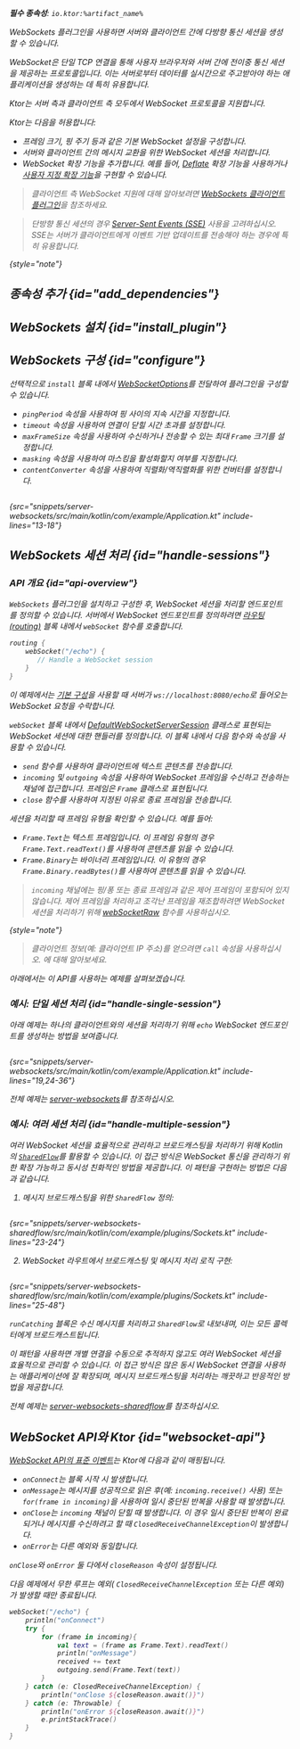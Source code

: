 [//]: # (title: Ktor 서버의 WebSockets)

<show-structure for="chapter" depth="2"/>
<primary-label ref="server-plugin"/>

<var name="plugin_name" value="WebSockets"/>
<var name="package_name" value="io.ktor.server.websocket"/>
<var name="artifact_name" value="ktor-server-websockets"/>

<tldr>
<p>
<b>필수 종속성</b>: <code>io.ktor:%artifact_name%</code>
</p>
<var name="example_name" value="server-websockets"/>
<include from="lib.topic" element-id="download_example"/>
<include from="lib.topic" element-id="native_server_supported"/>
</tldr>

<link-summary>
WebSockets 플러그인을 사용하면 서버와 클라이언트 간에 다방향 통신 세션을 생성할 수 있습니다.
</link-summary>

<snippet id="websockets-description">

WebSocket은 단일 TCP 연결을 통해 사용자 브라우저와 서버 간에 전이중 통신 세션을 제공하는 프로토콜입니다.
이는 서버로부터 데이터를 실시간으로 주고받아야 하는 애플리케이션을 생성하는 데 특히 유용합니다.

Ktor는 서버 측과 클라이언트 측 모두에서 WebSocket 프로토콜을 지원합니다.

</snippet>

Ktor는 다음을 허용합니다:

* 프레임 크기, 핑 주기 등과 같은 기본 WebSocket 설정을 구성합니다.
* 서버와 클라이언트 간의 메시지 교환을 위한 WebSocket 세션을 처리합니다.
* WebSocket 확장 기능을 추가합니다. 예를 들어, [Deflate](server-websocket-deflate.md) 확장 기능을 사용하거나
  [사용자 지정 확장 기능](server-websocket-extensions.md)을 구현할 수 있습니다.

> 클라이언트 측 WebSocket 지원에 대해 알아보려면 [WebSockets 클라이언트 플러그인](client-websockets.topic)을 참조하세요.

> 단방향 통신 세션의 경우 [Server-Sent Events (SSE)](server-server-sent-events.topic) 사용을 고려하십시오. SSE는
서버가 클라이언트에게 이벤트 기반 업데이트를 전송해야 하는 경우에 특히 유용합니다.
>
{style="note"}

## 종속성 추가 {id="add_dependencies"}

<include from="lib.topic" element-id="add_ktor_artifact_intro"/>
<include from="lib.topic" element-id="add_ktor_artifact"/>

## WebSockets 설치 {id="install_plugin"}

<include from="lib.topic" element-id="install_plugin"/>

## WebSockets 구성 {id="configure"}

선택적으로 `install` 블록 내에서 [WebSocketOptions](https://api.ktor.io/ktor-server/ktor-server-plugins/ktor-server-websockets/io.ktor.server.websocket/-web-sockets/-web-socket-options/index.html)를
전달하여 플러그인을 구성할 수 있습니다.

* `pingPeriod` 속성을 사용하여 핑 사이의 지속 시간을 지정합니다.
* `timeout` 속성을 사용하여 연결이 닫힐 시간 초과를 설정합니다.
* `maxFrameSize` 속성을 사용하여 수신하거나 전송할 수 있는 최대 `Frame` 크기를 설정합니다.
* `masking` 속성을 사용하여 마스킹을 활성화할지 여부를 지정합니다.
* `contentConverter` 속성을 사용하여 직렬화/역직렬화를 위한 컨버터를 설정합니다.

```kotlin
```

{src="snippets/server-websockets/src/main/kotlin/com/example/Application.kt" include-lines="13-18"}

## WebSockets 세션 처리 {id="handle-sessions"}

### API 개요 {id="api-overview"}

`WebSockets` 플러그인을 설치하고 구성한 후, WebSocket 세션을 처리할 엔드포인트를 정의할 수 있습니다. 서버에서 WebSocket 엔드포인트를 정의하려면
[라우팅(routing)](server-routing.md#define_route) 블록 내에서 `webSocket` 함수를 호출합니다.

```kotlin
routing { 
    webSocket("/echo") {
       // Handle a WebSocket session
    }
}
```

이 예제에서는 [기본 구성](server-configuration-file.topic)을 사용할 때 서버가 `ws://localhost:8080/echo`로 들어오는 WebSocket 요청을 수락합니다.

`webSocket` 블록 내에서 [DefaultWebSocketServerSession](https://api.ktor.io/ktor-server/ktor-server-plugins/ktor-server-websockets/io.ktor.server.websocket/-default-web-socket-server-session/index.html)
클래스로 표현되는 WebSocket 세션에 대한 핸들러를 정의합니다.
이 블록 내에서 다음 함수와 속성을 사용할 수 있습니다.

* `send` 함수를 사용하여 클라이언트에 텍스트 콘텐츠를 전송합니다.
* `incoming` 및 `outgoing` 속성을 사용하여 WebSocket 프레임을 수신하고 전송하는 채널에 접근합니다. 프레임은 `Frame` 클래스로 표현됩니다.
* `close` 함수를 사용하여 지정된 이유로 종료 프레임을 전송합니다.

세션을 처리할 때 프레임 유형을 확인할 수 있습니다. 예를 들어:

* `Frame.Text`는 텍스트 프레임입니다. 이 프레임 유형의 경우 `Frame.Text.readText()`를 사용하여 콘텐츠를 읽을 수 있습니다.
* `Frame.Binary`는 바이너리 프레임입니다. 이 유형의 경우 `Frame.Binary.readBytes()`를 사용하여 콘텐츠를 읽을 수 있습니다.

> `incoming` 채널에는 핑/퐁 또는 종료 프레임과 같은 제어 프레임이 포함되어 있지 않습니다.
> 제어 프레임을 처리하고 조각난 프레임을 재조합하려면
WebSocket 세션을 처리하기 위해 [webSocketRaw](https://api.ktor.io/ktor-server/ktor-server-plugins/ktor-server-websockets/io.ktor.server.websocket/web-socket-raw.html) 함수를 사용하십시오.
>
{style="note"}

> 클라이언트 정보(예: 클라이언트 IP 주소)를 얻으려면 `call` 속성을 사용하십시오. [](server-requests.md#request_information)에 대해 알아보세요.

아래에서는 이 API를 사용하는 예제를 살펴보겠습니다.

### 예시: 단일 세션 처리 {id="handle-single-session"}

아래 예제는 하나의 클라이언트와의 세션을 처리하기 위해 `echo` WebSocket 엔드포인트를 생성하는 방법을 보여줍니다.

```kotlin
```

{src="snippets/server-websockets/src/main/kotlin/com/example/Application.kt" include-lines="19,24-36"}

전체 예제는 [server-websockets](https://github.com/ktorio/ktor-documentation/tree/%ktor_version%/codeSnippets/snippets/server-websockets)를 참조하십시오.

### 예시: 여러 세션 처리 {id="handle-multiple-session"}

여러 WebSocket 세션을 효율적으로 관리하고 브로드캐스팅을 처리하기 위해 Kotlin의 [`SharedFlow`](https://kotlinlang.org/api/kotlinx.coroutines/kotlinx-coroutines-core/kotlinx.coroutines.flow/-shared-flow/)를 활용할 수 있습니다.
이 접근 방식은 WebSocket 통신을 관리하기 위한 확장 가능하고 동시성 친화적인 방법을 제공합니다. 이 패턴을 구현하는 방법은 다음과 같습니다.

1. 메시지 브로드캐스팅을 위한 `SharedFlow` 정의:

```kotlin
```

{src="snippets/server-websockets-sharedflow/src/main/kotlin/com/example/plugins/Sockets.kt" include-lines="23-24"}

2. WebSocket 라우트에서 브로드캐스팅 및 메시지 처리 로직 구현:

```kotlin
```

{src="snippets/server-websockets-sharedflow/src/main/kotlin/com/example/plugins/Sockets.kt" include-lines="25-48"}

`runCatching` 블록은
수신 메시지를 처리하고 `SharedFlow`로 내보내며, 이는 모든 콜렉터에게 브로드캐스트됩니다.

이 패턴을 사용하면 개별 연결을 수동으로 추적하지 않고도 여러 WebSocket 세션을 효율적으로 관리할 수 있습니다. 이 접근 방식은 많은 동시 WebSocket 연결을 사용하는 애플리케이션에 잘 확장되며, 메시지 브로드캐스팅을 처리하는 깨끗하고 반응적인 방법을 제공합니다.

전체 예제는 [server-websockets-sharedflow](https://github.com/ktorio/ktor-documentation/tree/%ktor_version%/codeSnippets/snippets/server-websockets-sharedflow)를 참조하십시오.

## WebSocket API와 Ktor {id="websocket-api"}

[WebSocket API의 표준 이벤트](https://developer.mozilla.org/en-US/docs/Web/API/WebSockets_API)는 Ktor에 다음과 같이 매핑됩니다.

* `onConnect`는 블록 시작 시 발생합니다.
* `onMessage`는 메시지를 성공적으로 읽은 후(예: `incoming.receive()` 사용) 또는 `for(frame in incoming)`을 사용하여 일시 중단된 반복을 사용할 때 발생합니다.
* `onClose`는 `incoming` 채널이 닫힐 때 발생합니다. 이 경우 일시 중단된 반복이 완료되거나 메시지를 수신하려고 할 때 `ClosedReceiveChannelException`이 발생합니다.
* `onError`는 다른 예외와 동일합니다.

`onClose`와 `onError` 둘 다에서 `closeReason` 속성이 설정됩니다.

다음 예제에서 무한 루프는 예외( `ClosedReceiveChannelException` 또는 다른 예외)가 발생할 때만 종료됩니다.

```kotlin
webSocket("/echo") {
    println("onConnect")
    try {
        for (frame in incoming){
            val text = (frame as Frame.Text).readText()
            println("onMessage")
            received += text
            outgoing.send(Frame.Text(text))
        }
    } catch (e: ClosedReceiveChannelException) {
        println("onClose ${closeReason.await()}")
    } catch (e: Throwable) {
        println("onError ${closeReason.await()}")
        e.printStackTrace()
    }
}